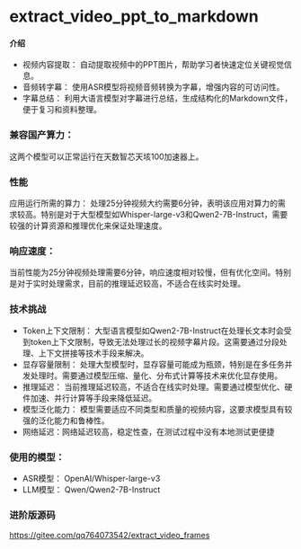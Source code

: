 # extract_video_ppt_to_markdown

#### 介绍

* 视频内容提取： 自动提取视频中的PPT图片，帮助学习者快速定位关键视觉信息。
* 音频转字幕： 使用ASR模型将视频音频转换为字幕，增强内容的可访问性。
* 字幕总结： 利用大语言模型对字幕进行总结，生成结构化的Markdown文件，便于复习和资料整理。

### 兼容国产算力：
这两个模型可以正常运行在天数智芯天垓100加速器上。

### 性能
应用运行所需的算力：
处理25分钟视频大约需要6分钟，表明该应用对算力的需求较高。特别是对于大型模型如Whisper-large-v3和Qwen2-7B-Instruct，需要较强的计算资源和推理优化来保证处理速度。

### 响应速度：
当前性能为25分钟视频处理需要6分钟，响应速度相对较慢，但有优化空间。特别是对于实时处理需求，目前的推理延迟较高，不适合在线实时处理。

### 技术挑战

- Token上下文限制： 大型语言模型如Qwen2-7B-Instruct在处理长文本时会受到token上下文限制，导致无法处理过长的视频字幕片段。这需要通过分段处理、上下文拼接等技术手段来解决。
- 显存容量限制： 处理大型模型时，显存容量可能成为瓶颈，特别是在多任务并发处理时。需要通过模型压缩、量化、分布式计算等技术来优化显存使用。
- 推理延迟： 当前推理延迟较高，不适合在线实时处理。需要通过模型优化、硬件加速、并行计算等手段来降低延迟。
- 模型泛化能力： 模型需要适应不同类型和质量的视频内容，这要求模型具有较强的泛化能力和鲁棒性。
- 网络延迟：网络延迟较高，稳定性查，在测试过程中没有本地测试更便捷

### 使用的模型：
- ASR模型： OpenAI/Whisper-large-v3
- LLM模型： Qwen/Qwen2-7B-Instruct

### 进阶版源码

https://gitee.com/qq764073542/extract_video_frames